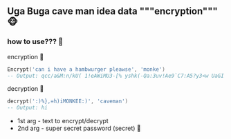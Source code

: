 ## Uga Buga cave man idea data """encryption""" 🐵

### how to use??? 🦧

encryption 🐒
```lua
Encrypt('can i have a hambwurger pleawse', 'monke') 
-- Output: qcc/a&M:n/kU( 1!eAWiMU3-[% yshk(-Qa:3uv!Ae9`C7:A5?y3<w UaGI sg?he[Ssa(Qc3om,o1`K!b3%wOY9[uAwsrm?g`7A?3w(Ys%Uoe#r-c W/<pIMQUluka({eg!YAc[a<Uw[s7gs5(qeMONKEE:)
```

decryption 🙉
```lua
decrypt(':)%},=h)iMONKEE:)', 'caveman')
-- Output: hi
```

- 1st arg - text to encrypt/decrypt
- 2nd arg - super secret password (secret) 🙊
